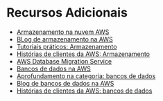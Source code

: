 # Recursos Adicionais

- [Armazenamento na nuvem AWS](https://aws.amazon.com/products/storage/)
- [BLog de armazenamento na AWS](https://aws.amazon.com/blogs/storage/)
- [Tutoriais práticos: Armazenamento](https://aws.amazon.com/getting-started/hands-on/?awsf.getting-started-category=category%23storage&awsf.getting-started-content-type=content-type%23hands-on&getting-started-all.sort-by=item.additionalFields.content-latest-publish-date&getting-started-all.sort-order=desc&awsf.getting-started-level=*all)
- [Histórias de clientes da AWS: Armazenamento](https://aws.amazon.com/solutions/case-studies/?customer-references-cards.sort-by=item.additionalFields.publishedDate&customer-references-cards.sort-order=desc&awsf.customer-references-location=*all&awsf.customer-references-segment=*all&awsf.customer-references-product=product%23vpc%7Cproduct%23api-gateway%7Cproduct%23cloudfront%7Cproduct%23route53%7Cproduct%23directconnect%7Cproduct%23elb&awsf.customer-references-category=category%23storage&awsf.content-type=*all&awsf.customer-references-industry=*all&awsf.customer-references-use-case=*all&awsf.customer-references-tech-category=*all)
- [AWS Database Migration Service](https://aws.amazon.com/dms/)
- [Bancos de dados na AWS](https://aws.amazon.com/products/databases/)
- [Aprofundamento na categoria: bancos de dados](https://aws.amazon.com/getting-started/deep-dive-databases/)
- [Blog de bancos de dados na AWS](https://aws.amazon.com/blogs/database/)
- [Histórias de clientes da AWS: bancos de dados](https://aws.amazon.com/solutions/case-studies/?customer-references-cards.sort-by=item.additionalFields.publishedDate&customer-references-cards.sort-order=desc&awsf.customer-references-location=*all&awsf.customer-references-segment=*all&awsf.customer-references-product=product%23vpc%7Cproduct%23api-gateway%7Cproduct%23cloudfront%7Cproduct%23route53%7Cproduct%23directconnect%7Cproduct%23elb&awsf.customer-references-category=category%23databases&awsf.content-type=*all&awsf.customer-references-industry=*all&awsf.customer-references-use-case=*all&awsf.customer-references-tech-category=*all)